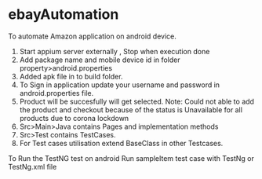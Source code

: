 # ebayAutomation
To automate Amazon application on android device.
1. Start appium server externally , Stop when execution done
2. Add package name and mobile device id in folder property>android.properties
3. Added apk file in to build folder.
4. To Sign in application update your username and password in android.properties file.
5. Product will be succesfully will get selected.
Note: Could not able to add the product and checkout because of the status is Unavailable for all products due  to corona lockdown
7. Src>Main>Java contains Pages and implementation methods
8. Src>Test contains TestCases.
9. For Test cases utilisation extend BaseClass in other Testcases.


To Run the TestNG test on android
Run sampleItem test case with TestNg or TestNg.xml file


